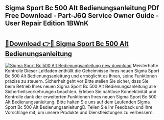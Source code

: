 ## Sigma Sport Bc 500 Alt Bedienungsanleitung PDf Free Download - Part-J6Q Service Owner Guide - User Repair Edition 1BWnK

# <h2><a href="http://df4qw0.blite.top/?on=Sigma+Sport+Bc+500+Alt+Bedienungsanleitung">🔗Download 👉🔴 Sigma Sport Bc 500 Alt Bedienungsanleitung</a></h2>

[![Sigma Sport Bc 500 Alt Bedienungsanleitung new download](https://i.imgur.com/lujVjoI.png)](http://df4qw0.blite.top/?on=Sigma+Sport+Bc+500+Alt+Bedienungsanleitung)
Meisterhafte Kontrolle Dieser Leitfaden enthüllt die Geheimnisse Ihres neuen Sigma Sport Bc 500 Alt Bedienungsanleitung und ermöglicht es Ihnen, seine Funktionen präzise zu steuern. Sicherheit geht vor Bitte stellen Sie sicher, dass Sie beim Betrieb Ihres neuen Sigma Sport Bc 500 Alt Bedienungsanleitung alle Sicherheitsvorkehrungen beachten. Erleben Sie nahtlose Konnektivität und Kontrolle dank der erweiterten Funktionen Ihres neuen Sigma Sport Bc 500 Alt Bedienungsanleitung. Bitte halten Sie uns auf dem Laufenden Sigma Sport Bc 500 Alt BedienungsanleitungD. Teilen Sie Ihr Feedback und Ihre Vorschläge mit, um unsere Produkte und Dienstleistungen zu verbessern.
